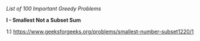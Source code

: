 _List of 100 Important Greedy Problems_

**I - Smallest Not a Subset Sum**

1:) https://www.geeksforgeeks.org/problems/smallest-number-subset1220/1
